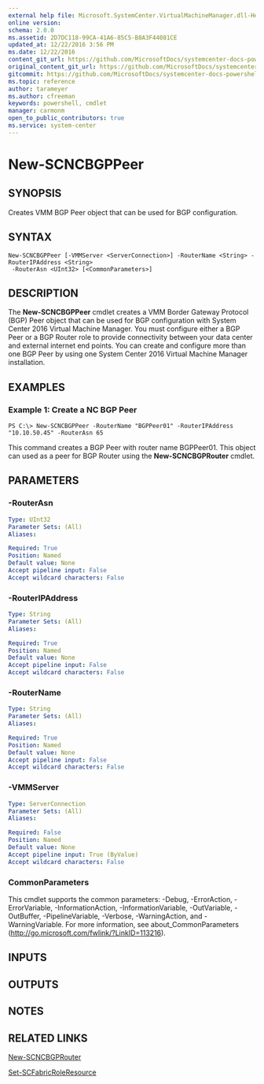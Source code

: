 ```yaml
---
external help file: Microsoft.SystemCenter.VirtualMachineManager.dll-Help.xml
online version: 
schema: 2.0.0
ms.assetid: 2D7DC118-99CA-41A6-85C5-B8A3F44081CE
updated_at: 12/22/2016 3:56 PM
ms.date: 12/22/2016
content_git_url: https://github.com/MicrosoftDocs/systemcenter-docs-powershell/blob/live/systemcenter-cmdlets/SystemCenter2016/VirtualMachineManager/vlatest/New-SCNCBGPPeer.md
original_content_git_url: https://github.com/MicrosoftDocs/systemcenter-docs-powershell/blob/live/systemcenter-cmdlets/SystemCenter2016/VirtualMachineManager/vlatest/New-SCNCBGPPeer.md
gitcommit: https://github.com/MicrosoftDocs/systemcenter-docs-powershell/blob/96e5647587661652225fbdd2c797cd4d59d542bc/systemcenter-cmdlets/SystemCenter2016/VirtualMachineManager/vlatest/New-SCNCBGPPeer.md
ms.topic: reference
author: tarameyer
ms.author: cfreeman
keywords: powershell, cmdlet
manager: carmonm
open_to_public_contributors: true
ms.service: system-center
---
```


# New-SCNCBGPPeer

## SYNOPSIS
Creates VMM BGP Peer object that can be used for BGP configuration.

## SYNTAX

```
New-SCNCBGPPeer [-VMMServer <ServerConnection>] -RouterName <String> -RouterIPAddress <String>
 -RouterAsn <UInt32> [<CommonParameters>]
```

## DESCRIPTION
The **New-SCNCBGPPeer** cmdlet creates a VMM Border Gateway Protocol (BGP) Peer object that can be used for BGP configuration with System Center 2016 Virtual Machine Manager.
You must configure either a BGP Peer or a BGP Router role to provide connectivity between your data center and external internet end points.
You can create and configure more than one BGP Peer by using one System Center 2016 Virtual Machine Manager installation.

## EXAMPLES

### Example 1: Create a NC BGP Peer
```
PS C:\> New-SCNCBGPPeer -RouterName "BGPPeer01" -RouterIPAddress "10.10.50.45" -RouterAsn 65
```

This command creates a BGP Peer with router name BGPPeer01.
This object can used as a peer for BGP Router using the **New-SCNCBGPRouter** cmdlet.

## PARAMETERS

### -RouterAsn
```yaml
Type: UInt32
Parameter Sets: (All)
Aliases: 

Required: True
Position: Named
Default value: None
Accept pipeline input: False
Accept wildcard characters: False
```

### -RouterIPAddress
```yaml
Type: String
Parameter Sets: (All)
Aliases: 

Required: True
Position: Named
Default value: None
Accept pipeline input: False
Accept wildcard characters: False
```

### -RouterName
```yaml
Type: String
Parameter Sets: (All)
Aliases: 

Required: True
Position: Named
Default value: None
Accept pipeline input: False
Accept wildcard characters: False
```

### -VMMServer
```yaml
Type: ServerConnection
Parameter Sets: (All)
Aliases: 

Required: False
Position: Named
Default value: None
Accept pipeline input: True (ByValue)
Accept wildcard characters: False
```

### CommonParameters
This cmdlet supports the common parameters: -Debug, -ErrorAction, -ErrorVariable, -InformationAction, -InformationVariable, -OutVariable, -OutBuffer, -PipelineVariable, -Verbose, -WarningAction, and -WarningVariable. For more information, see about_CommonParameters (http://go.microsoft.com/fwlink/?LinkID=113216).

## INPUTS

## OUTPUTS

## NOTES

## RELATED LINKS

[New-SCNCBGPRouter](xref:SystemCenter2016/VirtualMachineManager/vlatest/New-SCNCBGPRouter.md)

[Set-SCFabricRoleResource](xref:SystemCenter2016/VirtualMachineManager/vlatest/Set-SCFabricRoleResource.md)

